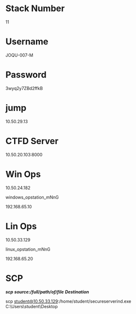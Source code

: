 
# Stack Number

11	

# Username

JOQU-007-M	

# Password

3wyq2y7ZBd2ffkB	

# jump
10.50.29.13


# CTFD Server

10.50.20.103:8000


# Win Ops

10.50.24.182				

windows_opstation_mNnG 


192.168.65.10

# Lin Ops
10.50.33.129				

linux_opstation_mNnG 

192.168.65.20


# SCP
***scp*** ***source:/full/path/of/file***                  ***Destination***

scp student@10.50.33.129:/home/student/secureserverind.exe C:\Users\student\Desktop

